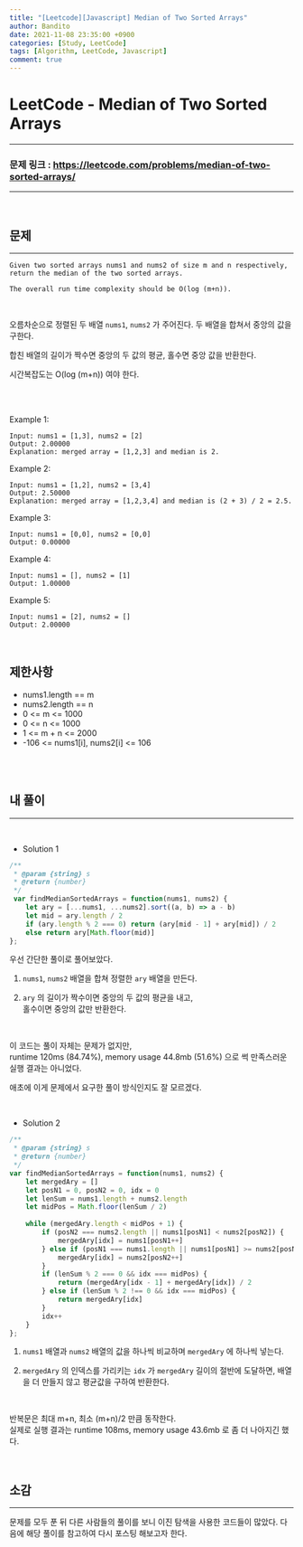 ```yaml
---
title: "[Leetcode][Javascript] Median of Two Sorted Arrays"
author: Bandito
date: 2021-11-08 23:35:00 +0900
categories: [Study, LeetCode]
tags: [Algorithm, LeetCode, Javascript]
comment: true
---
```

 
# LeetCode - Median of Two Sorted Arrays


***
### 문제 링크 : <https://leetcode.com/problems/median-of-two-sorted-arrays/>

***

<br/>

## 문제
***

```
Given two sorted arrays nums1 and nums2 of size m and n respectively, return the median of the two sorted arrays.

The overall run time complexity should be O(log (m+n)).
```
<br>

오름차순으로 정렬된 두 배열 `nums1`, `nums2` 가 주어진다. 두 배열을 합쳐서 중앙의 값을 구한다.    

합친 배열의 길이가 짝수면 중앙의 두 값의 평균, 홀수면 중앙 값을 반환한다.    

시간복잡도는 O(log (m+n)) 여야 한다.    

<br/>
<br/>


Example 1:
```
Input: nums1 = [1,3], nums2 = [2]
Output: 2.00000
Explanation: merged array = [1,2,3] and median is 2.
```

Example 2:
```
Input: nums1 = [1,2], nums2 = [3,4]
Output: 2.50000
Explanation: merged array = [1,2,3,4] and median is (2 + 3) / 2 = 2.5.
```

Example 3:
```
Input: nums1 = [0,0], nums2 = [0,0]
Output: 0.00000
```

Example 4:
```
Input: nums1 = [], nums2 = [1]
Output: 1.00000
```

Example 5:
```
Input: nums1 = [2], nums2 = []
Output: 2.00000
```

<br/>

## 제한사항

+ nums1.length == m
+ nums2.length == n
+ 0 <= m <= 1000
+ 0 <= n <= 1000
+ 1 <= m + n <= 2000
+ -106 <= nums1[i], nums2[i] <= 106

<br/>
<br/>


## 내 풀이
***
<br>

+ Solution 1

```javascript
/**
 * @param {string} s
 * @return {number}
 */
 var findMedianSortedArrays = function(nums1, nums2) {
    let ary = [...nums1, ...nums2].sort((a, b) => a - b)
    let mid = ary.length / 2
    if (ary.length % 2 === 0) return (ary[mid - 1] + ary[mid]) / 2
    else return ary[Math.floor(mid)]
};
```

우선 간단한 풀이로 풀어보았다. 

1. `nums1`, `nums2` 배열을 합쳐 정렬한 `ary` 배열을 만든다.    

2. `ary` 의 길이가 짝수이면 중앙의 두 값의 평균을 내고,    
홀수이면 중앙의 값만 반환한다.    

<br>

이 코드는 풀이 자체는 문제가 없지만,     
runtime 120ms (84.74%), memory usage 44.8mb (51.6%) 으로 썩 만족스러운 실행 결과는 아니었다. 

애초에 이게 문제에서 요구한 풀이 방식인지도 잘 모르겠다.    

<br>

+ Solution 2

```javascript
/**
 * @param {string} s
 * @return {number}
 */
var findMedianSortedArrays = function(nums1, nums2) {
    let mergedAry = []
    let posN1 = 0, posN2 = 0, idx = 0
    let lenSum = nums1.length + nums2.length
    let midPos = Math.floor(lenSum / 2)
    
    while (mergedAry.length < midPos + 1) {
        if (posN2 === nums2.length || nums1[posN1] < nums2[posN2]) {
            mergedAry[idx] = nums1[posN1++]
        } else if (posN1 === nums1.length || nums1[posN1] >= nums2[posN2]) {
            mergedAry[idx] = nums2[posN2++]
        }
        if (lenSum % 2 === 0 && idx === midPos) {
            return (mergedAry[idx - 1] + mergedAry[idx]) / 2
        } else if (lenSum % 2 !== 0 && idx === midPos) {
            return mergedAry[idx]
        }
        idx++
    }   
};
```

1. `nums1` 배열과 `nums2` 배열의 값을 하나씩 비교하며 `mergedAry` 에 하나씩 넣는다.

2. `mergedAry` 의 인덱스를 가리키는 `idx` 가 `mergedAry` 길이의 절반에 도달하면, 배열을 더 만들지 않고 평균값을 구하여 반환한다.    

<br>

반복문은 최대 m+n, 최소 (m+n)/2 만큼 동작한다.    
실제로 실행 결과는 runtime 108ms, memory usage 43.6mb 로 좀 더 나아지긴 했다.    

<br>



## 소감
***

문제를 모두 푼 뒤 다른 사람들의 풀이를 보니 이진 탐색을 사용한 코드들이 많았다. 다음에 해당 풀이를 참고하여 다시 포스팅 해보고자 한다. 

